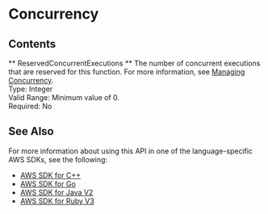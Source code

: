 # Concurrency<a name="API_Concurrency"></a>

## Contents<a name="API_Concurrency_Contents"></a>

 ** ReservedConcurrentExecutions **   <a name="SSS-Type-Concurrency-ReservedConcurrentExecutions"></a>
The number of concurrent executions that are reserved for this function\. For more information, see [Managing Concurrency](https://docs.aws.amazon.com/lambda/latest/dg/configuration-concurrency.html)\.  
Type: Integer  
Valid Range: Minimum value of 0\.  
Required: No

## See Also<a name="API_Concurrency_SeeAlso"></a>

For more information about using this API in one of the language\-specific AWS SDKs, see the following:
+  [AWS SDK for C\+\+](https://docs.aws.amazon.com/goto/SdkForCpp/lambda-2015-03-31/Concurrency) 
+  [AWS SDK for Go](https://docs.aws.amazon.com/goto/SdkForGoV1/lambda-2015-03-31/Concurrency) 
+  [AWS SDK for Java V2](https://docs.aws.amazon.com/goto/SdkForJavaV2/lambda-2015-03-31/Concurrency) 
+  [AWS SDK for Ruby V3](https://docs.aws.amazon.com/goto/SdkForRubyV3/lambda-2015-03-31/Concurrency) 